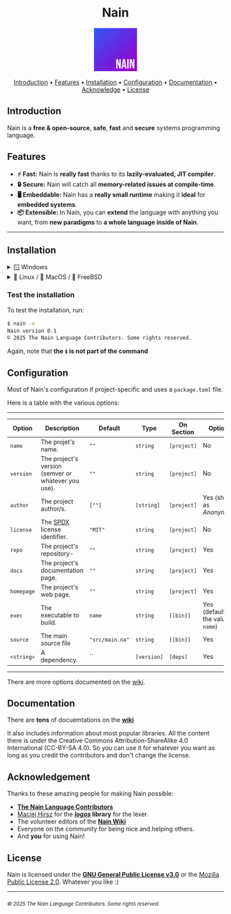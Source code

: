 <div align="center">
	<h1>Nain</h1>
	<img src="media/nain-logo.png" alt="Nain Logo" width="100" height="100" />
</div>

<p align="center">
  <a href="#introduction">Introduction</a> •
  <a href="#features">Features</a> •
  <a href="#installation">Installation</a> •
  <a href="#configuration">Configuration</a> •
  <a href="#documentation">Documentation</a> •
  <a href="#acknowledge">Acknowledge</a> •
  <a href="#license">License</a>
</p>

## Introduction

Nain is a **free & open-source**, **safe**, **fast** and **secure** systems programming language.

## Features

- **⚡ Fast:** Nain is **really fast** thanks to its **lazily-evaluated, JIT compiler**.
- **🔒 Secure:** Nain will catch all **memory-related issues at compile-time**.
- **🖥️ Embeddable:** Nain has a **really small runtime** making it **ideal** for **embedded systems**.
- **📦 Extensible:** In Nain, you can **extend** the language with anything you want, from **new paradigms** to **a whole language inside of Nain**.
---

## Installation

  <details>
    <summary>🪟 Windows</summary>

  To install Nain on Windows, run the following PowerShell script:

  ```powershell
  # Invoke-WebRequest -Uri https://raw.githubusercontent.com/nain-lang/nain/refs/heads/master/install.ps1 -OutFile install.ps1; .\install.ps1
  ```

  Note that the `#` is not part of the command.

  It will ask you **one question**: \[?\] What version of Nain do you want to install (**\[g\]it or \[r\]elease**)?
  - If you want to install the absolute latest version (**not recommended**), press <kbd>g</kbd>. Else, press <kbd>r</kbd>.

  </details>

  <details>
    <summary>🐧 Linux / 🍎 MacOS / 👹 FreeBSD</summary>

  To install Nain on Linux, MacOS, or FreeBSD, run the following command:

  ```bash
  $ curl -sSL https://raw.githubusercontent.com/nain-lang/nain/refs/heads/master/install.sh | bash
  ```

  Note that the `$` is not part of the command

  > [!NOTE]
  > Make sure you have `curl` installed on your system.

  </details>

### Test the installation

To test the installation, run:

```bash
$ nain -v
Nain version 0.1
© 2025 The Nain Language Contributors. Some rights reserved.
```

Again, note that **the `$` is not part of the command**

## Configuration

Most of Nain's configuration if project-specific and uses a `package.toml` file.

Here is a table with the various options:

-----------------------------------------------------------------------------------------------------------------------------------------------------------
| Option     | Description                                         | Default         | Type       | On Section  | Optional                                |
|------------|-----------------------------------------------------|-----------------|------------|-------------|-----------------------------------------|
| `name`     | The projet's name.                                  | `""`            | `string`   | `[project]` | No                                      |
| `version`  | The project's version (semver or whatever you use). | `""`            | `string`   | `[project]` | No                                      |
| `author`   | The project author/s.                               | `[""]`          | `[string]` | `[project]` | Yes (shown as *Anonymous*)              |
| `license`  | The [SPDX](https://spdx.org/) license identifier.   | `"MIT"`         | `string`   | `[project]` | No                                      |
| `repo`     | The project's repository-                           | `""`            | `string`   | `[project]` | Yes                                     |
| `docs`     | The project's documentation page.                   | `""`            | `string`   | `[project]` | Yes                                     |
| `homepage` | The project's web page.                             | `""`            | `string`   | `[project]` | Yes                                     |
| `exec`     | The executable to build.                            | `name`          | `string`   | `[[bin]]`   | Yes (defaults to the value of `name`)   |
| `source`   | The main source file                                | `"src/main.na"` | `string`   | `[[bin]]`   | Yes                                     |
| `<string>` | A dependency.                                       | ``              | `[version]`| `[deps]`    | Yes                                     |
-----------------------------------------------------------------------------------------------------------------------------------------------------------

There are more options documented on the [wiki](https://wiki.nainlang.xyz/wiki/Package.toml).

## Documentation

There are **tons** of docuemtations on the **[wiki](https://wiki.nainlang.xyz/)**

It also includes information about most popular libraries. All the content there is under
the Creative Commons Attribution-ShareAlike 4.0 International (CC-BY-SA 4.0).
So you can use it for whatever you want as long as you credit the contributors and
don't change the license.

## Acknowledgement

Thanks to these amazing people for making Nain possible:

- [**The Nain Language Contributors**](https://github.com/nain-lang/nain/graphs/contributors)
- [Maciej Hirsz](https://github.com/maciejhirsz) for the **[*logos*](https://github.com/maciejhirsz/logos) library** for the lexer.
- The volunteer editors of the [**Nain Wiki**](https://wiki.nainlang.xyz/)
- Everyone on the community for being nice and helping others.
- And **you** for using Nain!

## License

Nain is licensed under the [**GNU General Public License v3.0**](https://www.gnu.org/licenses/gpl-3.0.en.html) or the [Mozilla Public License 2.0](https://www.mozilla.org/en-US/MPL/2.0/).
Whatever you like :)

---

<sub>*© 2025 The Nain Language Contributors. Some rights reserved.*</sub>
